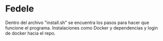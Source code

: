 # Fedele

Dentro del archivo "install.sh" se encuentra los pasos para hacer que funcione el programa. Instalaciones como Docker y dependencias y login de docker hacia el repo.
